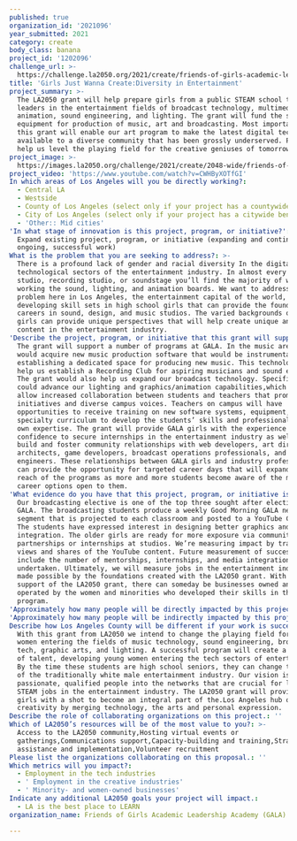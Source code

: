 ```yaml
---
published: true
organization_id: '2021096'
year_submitted: 2021
category: create
body_class: banana
project_id: '1202096'
challenge_url: >-
  https://challenge.la2050.org/2021/create/friends-of-girls-academic-leadership-academy-gala/
title: 'Girls Just Wanna Create:Diversity in Entertainment'
project_summary: >-
  The LA2050 grant will help prepare girls from a public STEAM school to become
  leaders in the entertainment fields of broadcast technology, multimedia,
  animation, sound engineering, and lighting. The grant will fund the startup
  equipment for production of music, art and broadcasting. Most importantly,
  this grant will enable our art program to make the latest digital technology
  available to a diverse community that has been grossly underserved. Please
  help us level the playing field for the creative geniuses of tomorrow.
project_image: >-
  https://images.la2050.org/challenge/2021/create/2048-wide/friends-of-girls-academic-leadership-academy-gala.jpg
project_video: 'https://www.youtube.com/watch?v=CWHByXOTfGI'
In which areas of Los Angeles will you be directly working?:
  - Central LA
  - Westside
  - County of Los Angeles (select only if your project has a countywide benefit)
  - City of Los Angeles (select only if your project has a citywide benefit)
  - 'Other:: Mid cities'
'In what stage of innovation is this project, program, or initiative?': >-
  Expand existing project, program, or initiative (expanding and continuing
  ongoing, successful work)
What is the problem that you are seeking to address?: >-
  There is a profound lack of gender and racial diversity In the digital and
  technological sectors of the entertainment industry. In almost every tv
  studio, recording studio, or soundstage you’ll find the majority of white men
  working the sound, lighting, and animation boards. We want to address this
  problem here in Los Angeles, the entertainment capital of the world, by
  developing skill sets in high school girls that can provide the foundation for
  careers in sound, design, and music studios. The varied backgrounds of GALA
  girls can provide unique perspectives that will help create unique and novile
  content in the entertainment industry.
'Describe the project, program, or initiative that this grant will support to address the problem identified.': >-
  The grant will support a number of programs at GALA. In the music area, we
  would acquire new music production software that would be instrumental in
  establishing a dedicated space for producing new music. This technology would
  help us establish a Recording Club for aspiring musicians and sound engineers.
  The grant would also help us expand our broadcast technology. Specifically, we
  could advance our lighting and graphics/animation capabilities,which would
  allow increased collaboration between students and teachers that promote novel
  initiatives and diverse campus voices. Teachers on campus will have
  opportunities to receive training on new software systems, equipment, and
  specialty curriculum to develop the students’ skills and professionalize their
  own expertise. The grant will provide GALA girls with the experience and
  confidence to secure internships in the entertainment industry as well as
  build and foster community relationships with web developers, art directors,
  architects, game developers, broadcast operations professionals, and sound
  engineers. These relationships between GALA girls and industry professionals
  can provide the opportunity for targeted career days that will expand the
  reach of the programs as more and more students become aware of the myriad of
  career options open to them.
'What evidence do you have that this project, program, or initiative is or will be successful, and how will you define and measure success?': >-
  Our broadcasting elective is one of the top three sought after electives at
  GALA. The broadcasting students produce a weekly Good Morning GALA news
  segment that is projected to each classroom and posted to a YouTube Channel.
  The students have expressed interest in designing better graphics and web
  integration. The older girls are ready for more exposure via community
  partnerships or internships at studios. We’re measuring impact by tracking
  views and shares of the YouTube content. Future measurement of success will
  include the number of mentorships, internships, and media integration projects
  undertaken. Ultimately, we will measure jobs in the entertainment industry
  made possible by the foundations created with the LA2050 grant. With the
  support of the LA2050 grant, there can someday be businesses owned and
  operated by the women and minorities who developed their skills in this
  program.
'Approximately how many people will be directly impacted by this project, program, or initiative?': '700'
'Approximately how many people will be indirectly impacted by this project, program, or initiative?': '5000'
Describe how Los Angeles County will be different if your work is successful.: >-
  With this grant from LA2050 we intend to change the playing field for young
  women entering the fields of music technology, sound engineering, broadcasting
  tech, graphic arts, and lighting. A successful program will create a pipeline
  of talent, developing young women entering the tech sectors of entertainment.
  By the time these students are high school seniors, they can change the face
  of the traditionally white male entertainment industry. Our vision is to bring
  passionate, qualified people into the networks that are crucial for landing
  STEAM jobs in the entertainment industry. The LA2050 grant will provide GALA
  girls with a shot to become an integral part of the.Los Angeles hub of
  creativity by merging technology, the arts and personal expression.
Describe the role of collaborating organizations on this project.: ''
Which of LA2050’s resources will be of the most value to you?: >-
  Access to the LA2050 community,Hosting virtual events or
  gatherings,Communications support,Capacity-building and training,Strategy
  assistance and implementation,Volunteer recruitment
Please list the organizations collaborating on this proposal.: ''
Which metrics will you impact?:
  - Employment in the tech industries
  - ' Employment in the creative industries'
  - ' Minority- and women-owned businesses'
Indicate any additional LA2050 goals your project will impact.:
  - LA is the best place to LEARN
organization_name: Friends of Girls Academic Leadership Academy (GALA)

---
```


